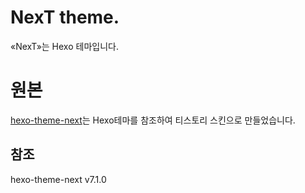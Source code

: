 # NexT theme.
«NexT»는 Hexo 테마입니다.

# 원본
[hexo-theme-next](https://github.com/theme-next/hexo-theme-next)는 Hexo테마를 참조하여 티스토리 스킨으로 만들었습니다.

## 참조
hexo-theme-next v7.1.0
